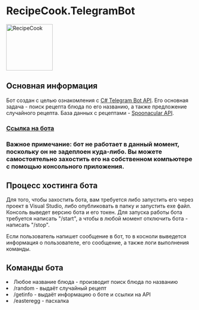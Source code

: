 # RecipeCook.TelegramBot

<p>
<img src="https://yandex-images.clstorage.net/e4Dk8e221/1d89b6_1/GgAARen-IO6qielWpJIf-fSI57W_8ap0lvf7uowEnh7ISIIlrqlE8Ke9LnDogHlpoG4IaMw_HXOUGA0twmwKVTgV0lM936AuidopMqAj6q1FTDcGXOP4NzHl6MlahnyuHIjyte9d9OUkfvrhnCcsrLRqXwxI7Pu0h89sDAKdveXaQHPzzSgj75gqOAckpd2I9Qxm5p2B2JYyNZkqqrXO7Q-pUATcGcbUxK0vkL7FzU21274fK27oplWsHd0QHAxGqQBA0r8a895aSTt1NcWea4XcZuTMg3hGAYeomyqVnA7OKpHE7qn1VLd9rFOtZd0ONGvPP9jdyiWWTexugHwNlWsz8SINmoINeAgbx3XWj8sFrye3PHDYtGEmaOjq1C6u_BpCJ6x4RTUl701hXxRcL9XJfwyKDAqmdP28jICOXDR7cWNS3_rjnfk72_fVFh_pFW43tK1D2FRBlStI6LQO3r6KkJYvupTGpy3vcU0XPI_l290PCB5px8WMnMxyz-2ku_GDw11a4J3aS7nWp8bt6oWuRxX8IRrmkJZ7CJl3rw28-3B1X5tHhmXfLpDetdy_d6l8DQheGPVUrkw-Mo8s9JkDw0M8adDOmFsIZbQGfUrGPLclvHO6t2DUGWhKhY3eLcigFL3KNKSn3I_wbtX9TCfJPc-6HKhHRw5N_yLMfTc78fERDSry3vupmVXHN304l04lhJ4RmIayJ9toWBffHf5bUaWsieS0lA9MUZ92HA7XG-8sScz55ha_3j5xLl5GyXNiUL07gdyICPpXVxavSyfvlJaOgcj30oZ4aEolvs0Nu1Nk3Pt2xiS_j7NcVw1ttavPTbpvq_TErh7cUw4s1fuCQFDvq_B9aNv4BrSUTWs0zud37YMLB7FnWchIVHwf7Rlz5Q7pd2Uknm6Q3RZerUa53a9pTBr0t6xOnhIcDgbIM-HQ34ogrYjaSYbV9Gwo9q6XZC2gqofTtIpJicZOE" width="125" title=RecipeCook Telegram bot's logo">
</p>

## Основная информация
Бот создан с целью ознакомления с [C# Telegram Bot API](https://github.com/TelegramBots/Telegram.Bot). Его основная задача - поиск рецепта блюда по его названию, а также предложение случайного рецепта. База данных с рецептами - [Spoonacular API](https://spoonacular.com/food-api).

### [Ссылка на бота](https://t.me/RecipeCook_bot)

### <b>Важное примечание:</b> бот не работает в данный момент, поскольку он не задеплоен куда-либо. Вы можете самостоятельно захостить его на собственном компьютере с помощью консольного приложения.

## Процесс хостинга бота
Для того, чтобы захостить бота, вам требуется либо запустить его через проект в Visual Studio, либо опубликовать в папку и запустить exe файл.
Консоль выведет версию бота и его токен.
Для запуска работы бота требуется написать "/start", а чтобы в любой момент отключить бота - написать "/stop".

Если пользователь напишет сообщение в бот, то в косноли выведется информация о пользователе, его сообщение, а также логи выполнения команды.

## Команды бота
<li>Любое название блюда - производит поиск блюда по названию</li>
<li>/random - выдаёт случайный рецепт</li>
<li>/getinfo - выдаёт информацию о боте и ссылки на API</li>
<li>/easteregg - пасхалка</li>
